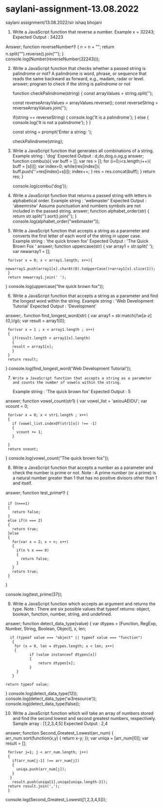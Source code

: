 # saylani-assignment-13.08.2022
saylani assignment/13.08.2022/sir ishaq bhojani


1. Write a JavaScript function that reverse a number.
   Example x = 32243;
   Expected Output : 34223
   
 
Answer;
    function reverseNumber👎
   {
   n = n + "";
  	return n.split("").reverse().join("");
   }
   console.log(Number(reverseNumber(32243)));

2. Write a JavaScript function that checks whether a passed string is palindrome or not?
   A palindrome is word, phrase, or sequence that reads the same backward as forward, e.g.,
    madam, radar or level.
answer;
   program to check if the string is palindrome or not

   function checkPalindrome(string) {
     const arrayValues = string.split('');

     const reverseArrayValues = arrayValues.reverse();
     const reverseString = reverseArrayValues.join('');

    if(string == reverseString) {
         console.log('It is a palindrome');
     }
     else {
         console.log('It is not a palindrome');
     }
 }

   const string = prompt('Enter a string: ');

   checkPalindrome(string);

3.  Write a JavaScript function that generates all combinations of a string.
   Example string : 'dog'
    Expected Output : d,do,dog,o,og,g
answer;
   function combu(s){
       var buff = [];
       var res = [];
       for (i=0;i<s.length;i++){
           buff = [s[i]];
           var index=0;
           while(res[index]){
               buff.push(''+res[index]+s[i]);
               index++;
           }
           res = res.concat(buff);
       }
     return res;
          }
    
       console.log(combu('dog'));

4.    Write a JavaScript function that returns a passed string with letters in alphabetical order.
   Example string : 'webmaster'
   Expected Output : 'abeemrstw'
   Assume punctuation and numbers symbols are not included in the passed string.
answer;
   function alphabet_order(str)
     {
   return str.split('').sort().join('');
     }
   console.log(alphabet_order("webmaster"));

5.    Write a JavaScript function that accepts a string as a parameter and converts the first letter of each word of the string in upper case.
   Example string : 'the quick brown fox'
   Expected Output : 'The Quick Brown Fox '
answer;
   function uppercase(str)
   {
     var array1 = str.split(' ');
     var newarray1 = [];
    
     for(var x = 0; x < array1.length; x++){
         newarray1.push(array1[x].charAt(0).toUpperCase()+array1[x].slice(1));
     }
     return newarray1.join(' ');
   }
   console.log(uppercase("the quick brown fox"));

6.    Write a JavaScript function that accepts a string as a parameter and find the longest word within the string.
   Example string : 'Web Development Tutorial'
   Expected Output : 'Development'

answer;.
function find_longest_word(str)
   {
     var array1 = str.match(/\w[a-z]{0,}/gi);
     var result = array1[0];

     for(var x = 1 ; x < array1.length ; x++)
     {
       if(result.length < array1[x].length)
       {
       result = array1[x];
       } 
     }
     return result;
   }
   console.log(find_longest_word('Web Development Tutorial'));
   
7.     Write a JavaScript function that accepts a string as a parameter and counts the number of vowels within the string.
   Example string : 'The quick brown fox'
   Expected Output : 5
   
answer;
   function vowel_count(str1)
   {
     var vowel_list = 'aeiouAEIOU';
     var vcount = 0;
  
     for(var x = 0; x < str1.length ; x++)
     {
       if (vowel_list.indexOf(str1[x]) !== -1)
       {
         vcount += 1;
       }
  
     }
     return vcount;
   }
   console.log(vowel_count("The quick brown fox"));

8.   Write a JavaScript function that accepts a number as a parameter and check the number is prime or not.
   Note : A prime number (or a prime) is a natural number greater than 1
   that has no positive divisors other than 1 and itself.

answer;
    function test_prime👎
   {

     if (n===1)
     {
       return false;
     }
     else if(n === 2)
     {
       return true;
     }else
     {
       for(var x = 2; x < n; x++)
       {
         if(n % x === 0)
         {
           return false;
         }
       }
       return true;  
     }
   }

   console.log(test_prime(37));

9.    Write a JavaScript function which accepts an argument and returns the type.
   Note : There are six possible values that typeof returns:
    object, boolean, function, number, string, and undefined.

answer;
    function detect_data_type(value)
   {
   var dtypes = [Function, RegExp, Number, String, Boolean, Object], x, len;
    
      if (typeof value === "object" || typeof value === "function") 
       {
        for (x = 0, len = dtypes.length; x < len; x++) 
        {
               if (value instanceof dtypes[x])
               {
                   return dtypes[x];
               }
         }
       }
    
    return typeof value;
   }
   console.log(detect_data_type(12));
   console.log(detect_data_type('w3resource'));
   console.log(detect_data_type(false));

10.    Write a JavaScript function which will take an array of numbers stored and find the second lowest and second greatest numbers, respectively.
   Sample array : [1,2,3,4,5]
   Expected Output : 2,4

answer;
function Second_Greatest_Lowest(arr_num)
   {
     arr_num.sort(function(x,y)
              {
              return x-y;
              });
     var uniqa = [arr_num[0]];
     var result = [];
  
     for(var j=1; j < arr_num.length; j++)
     {
       if(arr_num[j-1] !== arr_num[j])
       {
         uniqa.push(arr_num[j]);
       }
      }
       result.push(uniqa[1],uniqa[uniqa.length-2]);
     return result.join(',');
     }

   console.log(Second_Greatest_Lowest([1,2,3,4,5]));
   
   
